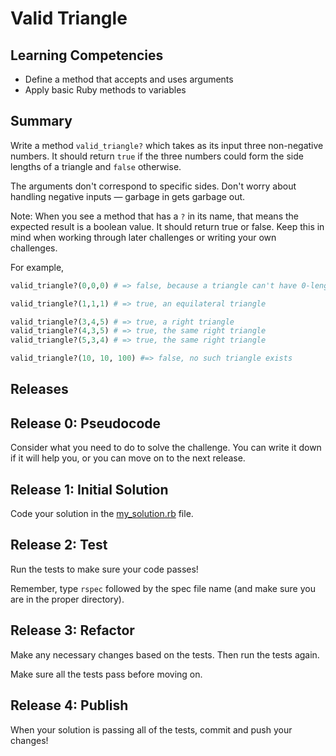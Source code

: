 # Valid Triangle

## Learning Competencies
- Define a method that accepts and uses arguments
- Apply basic Ruby methods to variables

## Summary
Write a method `valid_triangle?` which takes as its input three non-negative numbers.  It should return `true` if the three numbers could form the side lengths of a triangle and `false` otherwise.

The arguments don't correspond to specific sides.  Don't worry about handling negative inputs &mdash; garbage in gets garbage out.

Note: When you see a method that has a `?` in its name, that means the expected result is a boolean value. It should return true or false. Keep this in mind when working through later challenges or writing your own challenges.

For example,

```ruby
valid_triangle?(0,0,0) # => false, because a triangle can't have 0-length sides

valid_triangle?(1,1,1) # => true, an equilateral triangle

valid_triangle?(3,4,5) # => true, a right triangle
valid_triangle?(4,3,5) # => true, the same right triangle
valid_triangle?(5,3,4) # => true, the same right triangle

valid_triangle?(10, 10, 100) #=> false, no such triangle exists
```


## Releases

## Release 0: Pseudocode
Consider what you need to do to solve the challenge. You can write it down if it will help you, or you can move on to the next release.

## Release 1: Initial Solution
Code your solution in the [my_solution.rb](my_solution.rb) file.

## Release 2: Test
Run the tests to make sure your code passes!

Remember, type `rspec` followed by the spec file name (and make sure you are in the proper directory).

## Release 3: Refactor
Make any necessary changes based on the tests. Then run the tests again.

Make sure all the tests pass before moving on.

## Release 4: Publish
When your solution is passing all of the tests, commit and push your changes!



